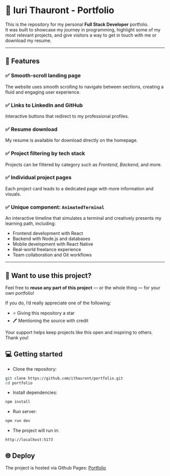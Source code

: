 # 🧠 Iuri Thauront - Portfolio

This is the repository for my personal **Full Stack Developer** portfolio.  
It was built to showcase my journey in programming, highlight some of my most relevant projects, and give visitors a way to get in touch with me or download my resume.

---

## 🎯 Features

### ✅ Smooth-scroll landing page

The website uses smooth scrolling to navigate between sections, creating a fluid and engaging user experience.

### ✅ Links to LinkedIn and GitHub

Interactive buttons that redirect to my professional profiles.

### ✅ Resume download

My resume is available for download directly on the homepage.

### ✅ Project filtering by tech stack

Projects can be filtered by category such as *Frontend*, *Backend*, and more.

### ✅ Individual project pages

Each project card leads to a dedicated page with more information and visuals.

### ✅ Unique component: `AnimatedTerminal`

An interactive timeline that simulates a terminal and creatively presents my learning path, including:

- Frontend development with React
- Backend with Node.js and databases
- Mobile development with React Native
- Real-world freelance experience
- Team collaboration and Git workflows

---

## 📢 Want to use this project?

Feel free to **reuse any part of this project** — or the whole thing — for your own portfolio!

If you do, I’d really appreciate one of the following:

- ⭐ Giving this repository a star
- 🖊 Mentioning the source with credit

Your support helps keep projects like this open and inspiring to others. Thank you!


## 💻 Getting started

* Clone the repository:

```bash
git clone https://github.com/ithauront/portfolio.git
cd portfolio
 ```

* Install dependencies:

```bash
npm install
```

* Run server:

```bash
npm run dev
```

* The project will run in:
```bash
http://localhost:5173
```

## 🌐 Deploy

The project is hosted via Github Pages:
[Portfolio](https://ithauront.github.io/portfolio/)

